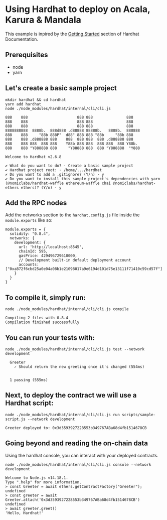# Using Hardhat to deploy on Acala, Karura & Mandala

This example is inpired by the [Getting Started](https://hardhat.org/getting-started/) section of Hardhat Documentation.  

## Prerequisites
- node
- yarn

## Let's create a basic sample project

```bash=
mkdir hardhat && cd hardhat
yarn add hardhat
node ./node_modules/hardhat/internal/cli/cli.js
```

```bash=
888    888                      888 888               888
888    888                      888 888               888
888    888                      888 888               888
8888888888  8888b.  888d888 .d88888 88888b.   8888b.  888888
888    888     "88b 888P"  d88" 888 888 "88b     "88b 888
888    888 .d888888 888    888  888 888  888 .d888888 888
888    888 888  888 888    Y88b 888 888  888 888  888 Y88b.
888    888 "Y888888 888     "Y88888 888  888 "Y888888  "Y888

Welcome to Hardhat v2.6.8

✔ What do you want to do? · Create a basic sample project
✔ Hardhat project root: · /home/.../hardhat
✔ Do you want to add a .gitignore? (Y/n) · y
✔ Do you want to install this sample project's dependencies with yarn (@nomiclabs/hardhat-waffle ethereum-waffle chai @nomiclabs/hardhat-ethers ethers)? (Y/n) · y
```

## Add the RPC nodes

Add the networks section to the `hardhat.config.js` file inside the `module.exports` like so:

```javascript=
module.exports = {
  solidity: "0.8.4",
  networks: {
    development: {
      url: 'http://localhost:8545',
      chainId: 595,
      gasPrice: 429496729610000,
      // Development built-in default deployment account
      accounts: ["0xa872f6cbd25a0e04a08b1e21098017a9e6194d101d75e13111f71410c59cd57f"]
    }
  }
}
```


## To compile it, simply run:

`node ./node_modules/hardhat/internal/cli/cli.js compile`
```
Compiling 2 files with 0.8.4
Compilation finished successfully
```

## You can run your tests with:

`node ./node_modules/hardhat/internal/cli/cli.js test --network development`
```
  Greeter
    ✓ Should return the new greeting once it's changed (554ms)


  1 passing (555ms)
```

## Next, to deploy the contract we will use a Hardhat script:

`node ./node_modules/hardhat/internal/cli/cli.js run scripts/sample-script.js --network development`
```
Greeter deployed to: 0x3d3593927228553b349767ABa68d4fb1514678CB
```

## Going beyond and reading the on-chain data

Using the hardhat console, you can interact with your deployed contracts.  

`node ./node_modules/hardhat/internal/cli/cli.js console --network development`
```
Welcome to Node.js v14.18.1.
Type ".help" for more information.
> const Greeter = await ethers.getContractFactory("Greeter");
undefined
> const greeter = await Greeter.attach('0x3d3593927228553b349767ABa68d4fb1514678CB')
undefined
> await greeter.greet()
'Hello, Hardhat!'
```
